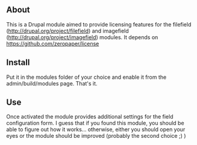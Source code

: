 About
-----
This is a Drupal module aimed to provide licensing features for the
filefield (http://drupal.org/project/filefield) and
imagefield (http://drupal.org/project/imagefield) modules.
It depends on https://github.com/zeropaper/license 

Install
-------
Put it in the modules folder of your choice and
enable it from the admin/build/modules page. That's it.

Use
---
Once activated the module provides additional settings for
the field configuration form. I guess that if you found this module, you should
be able to figure out how it works...
otherwise, either you should open your eyes or the module should be improved
(probably the second choice ;) )